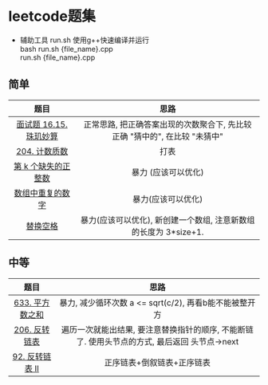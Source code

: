 # leetcode题集

- 辅助工具 run.sh 使用g++快速编译并运行  
    bash run.sh {file_name}.cpp  
    run.sh {file_name}.cpp


## 简单

题目 | 思路
:-: | :-:
[面试题 16.15. 珠玑妙算](https://leetcode-cn.com/problems/master-mind-lcci/) | 正常思路, 把正确答案出现的次数聚合下, 先比较正确 "猜中的", 在比较 "未猜中"
[204. 计数质数](https://leetcode-cn.com/problems/count-primes/) | 打表
[第 k 个缺失的正整数](https://leetcode-cn.com/problems/kth-missing-positive-number/) | 暴力 (应该可以优化)
[数组中重复的数字](https://leetcode-cn.com/problems/shu-zu-zhong-zhong-fu-de-shu-zi-lcof/) | 暴力(应该可以优化)
[替换空格](https://leetcode-cn.com/problems/ti-huan-kong-ge-lcof/) | 暴力(应该可以优化), 新创建一个数组, 注意新数组的长度为 3*size+1.


## 中等

题目 | 思路
:-: | :-:
[633. 平方数之和](https://leetcode-cn.com/problems/sum-of-square-numbers/) | 暴力, 减少循环次数 a <= sqrt(c/2), 再看b能不能被整开方
[206. 反转链表](https://leetcode-cn.com/problems/reverse-linked-list/) | 遍历一次就能出结果, 要注意替换指针的顺序, 不能断链了. 使用头节点的方式, 最后返回 头节点->next
[92. 反转链表 II](https://leetcode-cn.com/problems/reverse-linked-list-ii/) | 正序链表+倒叙链表+正序链表
